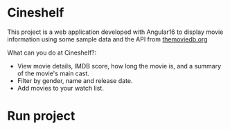 # Cineshelf
This project is a web application developed with Angular16 to display movie information using some sample data and the API from [themoviedb.org](https://www.themoviedb.org/)

What can you do at Cineshelf?:
* View movie details, IMDB score, how long the movie is, and a summary of the movie's main cast.
* Filter by gender, name and release date.
* Add movies to your watch list.
#
# Run project
